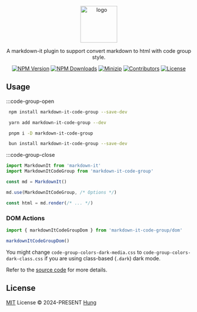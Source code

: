 <p align="center">
<a href="https://www.npmjs.com/package/markdown-it-code-group" target="_blank" rel="noopener noreferrer">
<img src="https://api.iconify.design/teenyicons:markdown-outline.svg?color=%2300bfff" alt="logo" width='100'/></a>
</p>

<p align="center">
  A markdown-it plugin to support convert markdown to html with code group style.
</p>

<p align="center">
  <a href="https://www.npmjs.com/package/markdown-it-code-group" target="_blank" rel="noopener noreferrer"><img src="https://badge.fury.io/js/csvs-parsers.svg" alt="NPM Version" /></a>
  <a href="https://www.npmjs.com/package/markdown-it-code-group" target="_blank" rel="noopener noreferrer"><img src="https://img.shields.io/npm/dt/csvs-parsers.svg?logo=npm" alt="NPM Downloads" /></a>
  <a href="https://bundlephobia.com/result?p=markdown-it-code-group" target="_blank" rel="noopener noreferrer"><img src="https://img.shields.io/bundlephobia/minzip/markdown-it-code-group" alt="Minizip" /></a>
  <a href="https://github.com/hunghg255/markdown-it-code-group/graphs/contributors" target="_blank" rel="noopener noreferrer"><img src="https://img.shields.io/badge/all_contributors-1-orange.svg" alt="Contributors" /></a>
  <a href="https://github.com/hunghg255/markdown-it-code-group/blob/main/LICENSE" target="_blank" rel="noopener noreferrer"><img src="https://badgen.net/github/license/hunghg255/markdown-it-code-group" alt="License" /></a>
</p>

## Usage

:::code-group-open
```bash [npm]
 npm install markdown-it-code-group --save-dev
```
```bash [yarn]
 yarn add markdown-it-code-group --dev
```
```bash [pnpm]
 pnpm i -D markdown-it-code-group
```
```bash [bun]
 bun install markdown-it-code-group --save-dev
```
:::code-group-close

```js
import MarkdownIt from 'markdown-it'
import MarkdownItCodeGroup from 'markdown-it-code-group'

const md = MarkdownIt()

md.use(MarkdownItCodeGroup, /* Options */)

const html = md.render(/* ... */)
```

### DOM Actions

```ts
import { markdownItCodeGroupDom } from 'markdown-it-code-group/dom'

markdownItCodeGroupDom()
```

You might change `code-group-colors-dark-media.css` to `code-group-colors-dark-class.css` if you are using class-based (`.dark`) dark mode.

Refer to the [source code](https://github.com/hunghg255/markdown-it-code-group/tree/main/styles) for more details.

## License

[MIT](https://github.com/hunghg255/markdown-it-code-group/blob/main/LICENSE) License © 2024-PRESENT [Hung](https://github.com/hunghg255)
